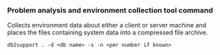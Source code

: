 ### Problem analysis and environment collection tool command
Collects environment data about either a client or server machine and places the files containing system data into a compressed file archive.

```
db2support . -d <db name> -s -n <pmr number if known>
```
